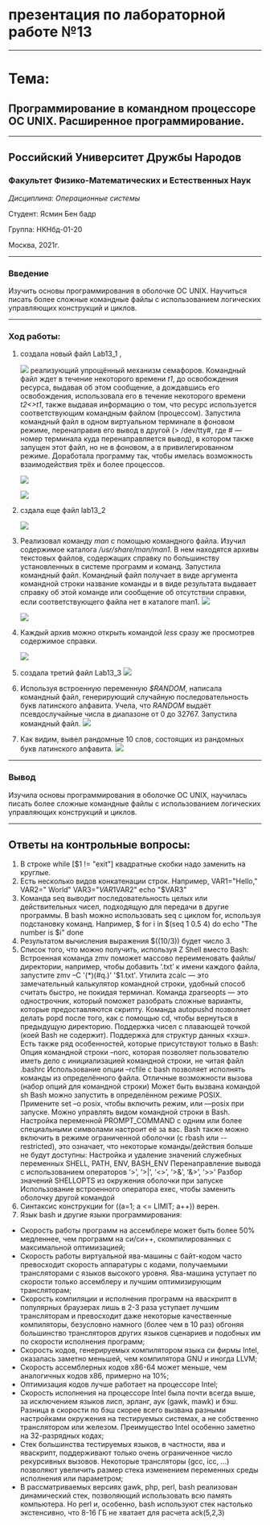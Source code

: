 # презентация по лабораторной работе №13

----

# Тема:
## Программирование в командном процессоре ОС UNIX. Расширенное программирование.

----

## Российский Университет Дружбы Народов

### Факультет Физико-Математических и Естественных Наук

*Дисциплина: Операционные системы*

Студент: Ясмин Бен бадр

Группа: НКНбд-01-20

Москва, 2021г.

----

### Введение

Изучить основы программирования в оболочке ОС UNIX. Научиться писать более сложные командные файлы с использованием логических управляющих конструкций и циклов.

----

### Ход работы:

1. создала новый файл Lab13_1 ,
   
   
   ![](https://raw.githubusercontent.com/benbaderyasmine/lab13/main/photo/ab13/1.png)
    реализующий упрощённый механизм семафоров. Командный файл ждет в течение некоторого времени *t1*, до освобождения ресурса, выдавая об этом сообщение, а дождавшись его освобождения, использовала его в течение некоторого времени *t2<>t1*, также выдавая информацию о том, что ресурс используется соответствующим командным файлом (процессом). Запустила командный файл в одном виртуальном терминале в фоновом режиме, перенаправив его вывод в другой (> /dev/tty#, где # — номер терминала куда перенаправляется вывод), в котором также запущен этот файл, но не в фоновом, а в привилегированном режиме. Доработала программу так, чтобы имелась возможность взаимодействия трёх и более процессов.

    ![](https://raw.githubusercontent.com/benbaderyasmine/lab13/main/photo/ab13/2.png)

    ![](https://raw.githubusercontent.com/benbaderyasmine/lab13/main/photo/ab13/3.png)


2. сздала еще файл lab13_2 
   
   ![](https://raw.githubusercontent.com/benbaderyasmine/lab13/main/photo/ab13/4.png)


3. Реализовал команду *man* с помощью командного файла. Изучил содержимое каталога */usr/share/man/man1*. В нем находятся архивы текстовых файлов, содержащих справку по большинству установленных в системе программ и команд. Запустила командный файл. Командный файл получает в виде аргумента командной строки название команды и в виде результата выдавает справку об этой команде или сообщение об отсутствии справки, если соответствующего файла нет в каталоге man1. 
   ![](https://raw.githubusercontent.com/benbaderyasmine/lab13/main/photo/ab13/5.png)

   ![](https://raw.githubusercontent.com/benbaderyasmine/lab13/main/photo/ab13/6.png)
4. Каждый архив можно открыть командой *less* сразу же просмотрев содержимое справки. 
   
   ![](https://raw.githubusercontent.com/benbaderyasmine/lab13/main/photo/ab13/7.png)

5. создала третий файл Lab13_3 
![](https://raw.githubusercontent.com/benbaderyasmine/lab13/main/photo/ab13/8.png)

6. Используя встроенную переменную *$RANDOM*, написала командный файл, генерирующий случайную последовательность букв латинского алфавита. Учела, что *RANDOM* выдаёт псевдослучайные числа в диапазоне от 0 до 32767. Запустила командный файл.
   ![](https://raw.githubusercontent.com/benbaderyasmine/lab13/main/photo/ab13/9.png)
7.  Как видим, вывел рандомные 10 слов, состоящих из рандомных букв латинского алфавита.
![](https://raw.githubusercontent.com/benbaderyasmine/lab13/main/photo/ab13/10.png)


----

### Вывод

Изучила основы программирования в оболочке ОС UNIX, научилась писать более сложные командные файлы с использованием логических управляющих конструкций и циклов.

----

## Ответы на контрольные вопросы:

1. В строке while [$1 != "exit"] квадратные скобки надо заменить на круглые.
2. Есть несколько видов конкатенации строк. Например,
VAR1="Hello,"
VAR2=" World"
VAR3="$VAR1$VAR2"
echo "$VAR3"
3. Команда seq выводит последовательность целых или действительных чисел, подходящую для передачи в другие программы. В bash можно использовать seq с циклом for, используя подстановку команд. Например,
$ for i in $(seq 1 0.5 4)
do
echo "The number is $i"
done
4. Результатом вычисления выражения $((10/3)) будет число 3.
5. Список того, что можно получить, используя Z Shell вместо Bash:
Встроенная команда zmv поможет массово переименовать файлы/директории, например, чтобы добавить ‘.txt’ к имени каждого файла, запустите zmv –C '(*)(#q.)' '$1.txt'.
Утилита zcalc — это замечательный калькулятор командной строки, удобный способ считать быстро, не покидая терминал. 
Команда zparseopts — это однострочник, который поможет разобрать сложные варианты, которые предоставляются скрипту.
Команда autopushd позволяет делать popd после того, как с помощью cd, чтобы вернуться в предыдущую директорию.
Поддержка чисел с плавающей точкой (коей Bash не содержит).
Поддержка для структур данных «хэш».
Есть также ряд особенностей, которые присутствуют только в Bash:
Опция командной строки –norc, которая позволяет пользователю иметь дело с инициализацией командной строки, не читая файл .bashrc
Использование опции –rcfile <filename> с bash позволяет исполнять команды из определённого файла.
Отличные возможности вызова (набор опций для командной строки)
Может быть вызвана командой sh
Bash можно запустить в определённом режиме POSIX.  Примените set –o posix, чтобы включить режим, или ––posix при запуске.
Можно управлять видом командной строки в Bash. Настройка переменной PROMPT_COMMAND с одним или более специальными символами настроит её за вас.
Bash также можно включить в режиме ограниченной оболочки (с rbash или --restricted), это означает, что некоторые команды/действия больше не будут доступны:
Настройка и удаление значений служебных переменных SHELL, PATH, ENV, BASH_ENV
Перенаправление вывода с использованием операторов ‘>’, ‘>|’, ‘<>’, ‘>&’, ‘&>’, ‘>>’
Разбор значений SHELLOPTS из окружения оболочки при запуске
Использование встроенного оператора exec, чтобы заменить оболочку другой командой
6. Синтаксис конструкции for ((a=1; a <= LIMIT; a++)) верен.
7. Язык bash и другие языки программирования:
* Скорость работы программ на ассемблере может быть более 50% медленнее, чем программ на си/си++, скомпилированных с максимальной оптимизацией;
* Скорость работы виртуальной ява-машины с байт-кодом часто превосходит скорость аппаратуры с кодами, получаемыми трансляторами с языков высокого уровня. Ява-машина уступает по скорости только ассемблеру и лучшим оптимизирующим трансляторам;
* Скорость компиляции и исполнения программ на яваскрипт в популярных браузерах лишь в 2-3 раза уступает лучшим трансляторам и превосходит даже некоторые качественные компиляторы, безусловно намного (более чем в 10 раз) обгоняя большинство трансляторов других языков сценариев и подобных им по скорости исполнения программ;
* Скорость кодов, генерируемых компилятором языка си фирмы Intel, оказалась заметно меньшей, чем компилятора GNU и иногда LLVM;
* Скорость ассемблерных кодов x86-64 может меньше, чем аналогичных кодов x86, примерно на 10%;
* Оптимизация кодов лучше работает на процессоре Intel;
* Скорость исполнения на процессоре Intel была почти всегда выше, за исключением языков лисп, эрланг, аук (gawk, mawk) и бэш. Разница в скорости по бэш скорее всего вызвана разными настройками окружения на тестируемых системах, а не собственно транслятором или железом. Преимущество Intel особенно заметно на 32-разрядных кодах;
* Стек большинства тестируемых языков, в частности, ява и яваскрипт, поддерживают только очень ограниченное число рекурсивных вызовов. Некоторые трансляторы (gcc, icc, ...) позволяют увеличить размер стека изменением переменных среды исполнения или параметром;
* В рассматриваемых версиях gawk, php, perl, bash реализован динамический стек, позволяющий использовать всю память компьютера. Но perl и, особенно, bash используют стек настолько экстенсивно, что 8-16 ГБ не хватает для расчета ack(5,2,3)
